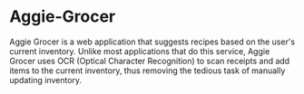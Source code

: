 # Aggie-Grocer

Aggie Grocer is a web application that suggests recipes based on the user's
current inventory. Unlike most applications that do this service, Aggie
Grocer uses OCR (Optical Character Recognition) to scan receipts and add
items to the current inventory, thus removing the tedious task of manually
updating inventory.
